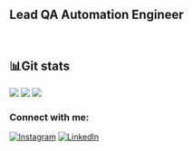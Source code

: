 ## Lead QA Automation Engineer


<!--Git Stats-->

&#8287;&#8287;&#8287;&#8287;&#8287;

## :bar_chart:Git stats
![](http://github-profile-summary-cards.vercel.app/api/cards/profile-details?username=ValeriyMenshikov&theme=dark)
![](http://github-profile-summary-cards.vercel.app/api/cards/most-commit-language?username=ValeriyMenshikov&theme=dark)
![](http://github-profile-summary-cards.vercel.app/api/cards/stats?username=ValeriyMenshikov&theme=dark)


### Connect with me:
[![Instagram](https://img.shields.io/badge/-instagram-090909?style=for-the-badge&logo=instagram)](https://www.instagram.com/menshikov_valeriy)
[![LinkedIn](https://img.shields.io/badge/-linkedin-090909?style=for-the-badge&logo=linkedin)](https://www.linkedin.com/in/valeriy-menshikov/)
